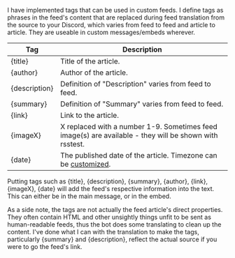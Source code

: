 I have implemented tags that can be used in custom feeds. I define tags as phrases in the feed's content that are replaced during feed translation from the source to your Discord, which varies from feed to feed and article to article. They are useable in custom messages/embeds wherever.

|Tag|Description|
|-----|-----|
|{title}|Title of the article.|
|{author}|Author of the article.|
|{description}|Definition of "Description" varies from feed to feed.|
|{summary}|Definition of "Summary" varies from feed to feed.|
|{link}|Link to the article.|
|{imageX}|X replaced with a number 1-9. Sometimes feed image(s) are available - they will be shown with rsstest.|
|{date}|The published date of the article. Timezone can be [customized](https://github.com/synzen/Discord.RSS/wiki/Timezone).|


Putting tags such as {title}, {description}, {summary}, {author}, {link}, {imageX}, {date} will add the feed's respective information into the text. This can either be in the main message, or in the embed. 

As a side note, the tags are not actually the feed article's direct properties. They often contain HTML and other unsightly things unfit to be sent as human-readable feeds, thus the bot does some translating to clean up the content. I've done what I can with the translation to make the tags, particularly {summary} and {description}, reflect the actual source if you were to go the feed's link.